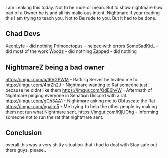 I am Leaking this today. Not to be rude or mean. But to show nightmare how bad of a Owner he is
and all his malicious intent. Nightmare if your reading this i am trying to teach you. Not to Be rude to you. But it had to be done.

Chad Devs
---------
XeonLyfe - did nothing
Primooctopus - helped with errors
SomeSadKid_ - did most of the work
Woodz - did nothing
Zapped - did nothing



NightmareZ being a bad owner
---------------------------
https://imgur.com/a/lRVGPWM - Ratting Server he Invited me to.
https://imgur.com/4hrZh2J - Nightmare wanting to Rat someone just because he didnt like them
https://imgur.com/QdE6hvW - Aftermath of Nightmare pinging everyone in Senation Discord with a rat.
https://imgur.com/gGh3AA1 - Nightmare asking me to Obfuscate the Rat
https://imgur.com/egairc5 - Me trying to help the other people by making them not run what Nightmare sent.
https://imgur.com/KljUOhg - Informing someone not to run the rat that nightmare sent.


Conclusion
------------
overall this was a very shitty situation that i had to deal with
Stay safe out there guys.
please..








